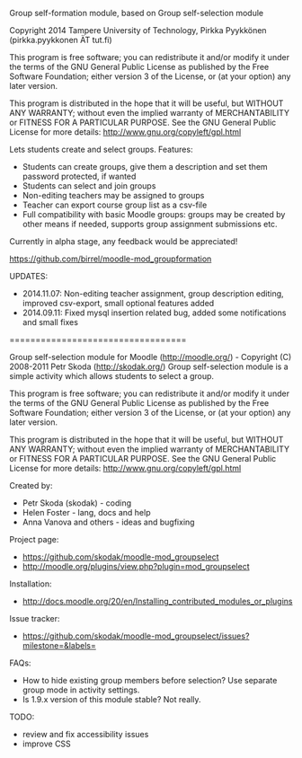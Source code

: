 Group self-formation module, based on Group self-selection module

Copyright 2014 Tampere University of Technology, Pirkka Pyykkönen (pirkka.pyykkonen ÄT tut.fi)

This program is free software; you can redistribute it and/or modify
it under the terms of the GNU General Public License as published by
the Free Software Foundation; either version 3 of the License, or
(at your option) any later version.

This program is distributed in the hope that it will be useful,
but WITHOUT ANY WARRANTY; without even the implied warranty of
MERCHANTABILITY or FITNESS FOR A PARTICULAR PURPOSE.  See the
GNU General Public License for more details: http://www.gnu.org/copyleft/gpl.html

Lets students create and select groups. Features:

* Students can create groups, give them a description and set them password protected, if wanted
* Students can select and join groups
* Non-editing teachers may be assigned to groups
* Teacher can export course group list as a csv-file
* Full compatibility with basic Moodle groups: groups may be created by other means if needed, supports group assignment submissions etc.

Currently in alpha stage, any feedback would be appreciated!

https://github.com/birrel/moodle-mod_groupformation

UPDATES:


* 2014.11.07: Non-editing teacher assignment, group description editing, improved csv-export, small optional features added
* 2014.09.11: Fixed mysql insertion related bug, added some notifications and small fixes





==================================

Group self-selection module for Moodle (http://moodle.org/) - Copyright (C) 2008-2011  Petr Skoda (http://skodak.org/)
Group self-selection module is a simple activity which allows students to select a group.

This program is free software; you can redistribute it and/or modify
it under the terms of the GNU General Public License as published by
the Free Software Foundation; either version 3 of the License, or
(at your option) any later version.

This program is distributed in the hope that it will be useful,
but WITHOUT ANY WARRANTY; without even the implied warranty of
MERCHANTABILITY or FITNESS FOR A PARTICULAR PURPOSE.  See the
GNU General Public License for more details: http://www.gnu.org/copyleft/gpl.html


Created by:

* Petr Skoda (skodak)    - coding
* Helen Foster           - lang, docs and help
* Anna Vanova and others - ideas and bugfixing


Project page:

* https://github.com/skodak/moodle-mod_groupselect
* http://moodle.org/plugins/view.php?plugin=mod_groupselect


Installation:

* http://docs.moodle.org/20/en/Installing_contributed_modules_or_plugins


Issue tracker:

* https://github.com/skodak/moodle-mod_groupselect/issues?milestone=&labels=


FAQs:

* How to hide existing group members before selection? Use separate group mode in activity settings.
* Is 1.9.x version of this module stable? Not really.


TODO:

* review and fix accessibility issues
* improve CSS
